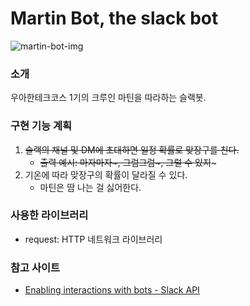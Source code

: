 # Martin Bot, the slack bot
![martin-bot-img](https://user-images.githubusercontent.com/25656510/64355809-ce580180-d03c-11e9-94a1-91cc3f24aea5.png)
### 소개
우아한테크코스 1기의 크루인 마틴을 따라하는 슬랙봇.

### 구현 기능 계획
1. ~~슬랙의 채널 및 DM에 초대하면 일정 확률로 맞장구를 친다.~~
    * ~~출력 예시: 마자마자~, 그럼그럼~, 그럴 수 있지~~~
2. 기온에 따라 맞장구의 확률이 달라질 수 있다.
    * 마틴은 땀 나는 걸 싫어한다.

### 사용한 라이브러리
* request: HTTP 네트워크 라이브러리

### 참고 사이트
* [Enabling interactions with bots - Slack API](https://api.slack.com/bot-users)